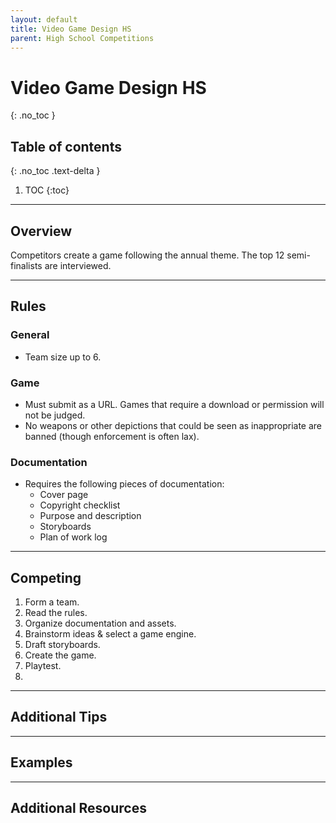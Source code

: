 ```yaml
---
layout: default
title: Video Game Design HS
parent: High School Competitions
---
```


# Video Game Design HS
{: .no_toc }

## Table of contents
{: .no_toc .text-delta }

1. TOC
{:toc}

---

## Overview
Competitors create a game following the annual theme. The top 12 semi-finalists are interviewed.

---

## Rules

### General

- Team size up to 6.

### Game

- Must submit as a URL. Games that require a download or permission will not be judged.
- No weapons or other depictions that could be seen as inappropriate are banned (though enforcement is often lax).

### Documentation

- Requires the following pieces of documentation:
  - Cover page
  - Copyright checklist
  - Purpose and description
  - Storyboards
  - Plan of work log

---

## Competing

1. Form a team.
2. Read the rules.
3. Organize documentation and assets.
4. Brainstorm ideas & select a game engine.
5. Draft storyboards.
6. Create the game.
7. Playtest.
8. 

---

## Additional Tips

---

## Examples

---

## Additional Resources
